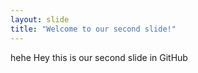 ```yaml
---
layout: slide
title: "Welcome to our second slide!"
---
```

hehe
Hey this is our second slide in GitHub
